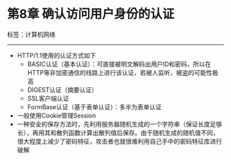# 第8章 确认访问用户身份的认证

标签：计算机网络

---

- HTTP/1.1使用的认证方式如下
	- BASIC认证（基本认证）：可直接被明文解码出用户ID和密码，所以在HTTP等非加密通信的线路上进行该认证，若被人监听，被盗的可能性极高
	- DIGEST认证（摘要认证）
	- SSL客户端认证
	- FormBase认证（基于表单认证）：多半为表单认证
- 一般使用Cookie管理Session
- 一种安全的保存方法时，先利用服务器随机生成的一个字符串（保证长度足够长），再用其和散列函数计算出散列值后保存。由于随机生成的随机值不同，很大程度上减少了密码特征，攻击者也就很难利用自己手中的密码特征库进行破解